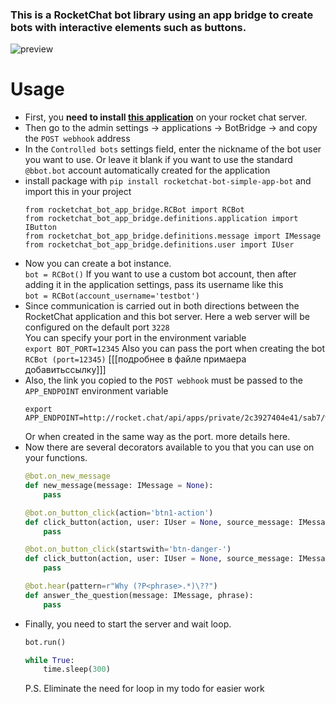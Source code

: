 ### This is a RocketChat bot library using an app bridge to create bots with interactive elements such as buttons.
![preview](https://i.imgur.com/zebkL5c.png)
# Usage
- First, you **need to install [this application](https://github.com/JargeZ/RocketChat.Apps.BotBridge)** on your rocket chat server.
- Then go to the admin settings -> applications -> BotBridge -> and copy the `POST webhook` address
- In the `Controlled bots` settings field, enter the nickname of the bot user you want to use. Or leave it blank if you want to use the standard `@bbot.bot` account automatically created for the application
- install package with `pip install rocketchat-bot-simple-app-bot` and import this in your project 
  ```
  from rocketchat_bot_app_bridge.RCBot import RCBot
  from rocketchat_bot_app_bridge.definitions.application import IButton
  from rocketchat_bot_app_bridge.definitions.message import IMessage
  from rocketchat_bot_app_bridge.definitions.user import IUser
  ```
- Now you can create a bot instance.\
  `bot = RCBot()`
  If you want to use a custom bot account, then after adding it in the application settings, pass its username like this\
  `bot = RCBot(account_username='testbot')`
- Since communication is carried out in both directions between the RocketChat application and this bot server. Here a web server will be configured on the default port `3228`\
  You can specify your port in the environment variable\
  `export BOT_PORT=12345`
  Also you can pass the port when creating the bot `RCBot (port=12345)` [[[подробнее в файле примаера добавитьссылку]]]
- Also, the link you copied to the `POST webhook` must be passed to the `APP_ENDPOINT` environment variable
  ```
  export APP_ENDPOINT=http://rocket.chat/api/apps/private/2c3927404e41/sab7/webhook
  ```
  Or when created in the same way as the port. more details here.
- Now there are several decorators available to you that you can use on your functions. 
  ```python
  @bot.on_new_message
  def new_message(message: IMessage = None):
      pass
  
  @bot.on_button_click(action='btn1-action')
  def click_button(action, user: IUser = None, source_message: IMessage = None):
      pass
  
  @bot.on_button_click(startswith='btn-danger-')
  def click_button(action, user: IUser = None, source_message: IMessage = None):
      pass
  
  @bot.hear(pattern=r"Why (?P<phrase>.*)\??")
  def answer_the_question(message: IMessage, phrase):
      pass
  ```
- Finally, you need to start the server and wait loop.
  ```python
  bot.run()

  while True:
      time.sleep(300)
  ```
  P.S. Eliminate the need for loop in my todo for easier work